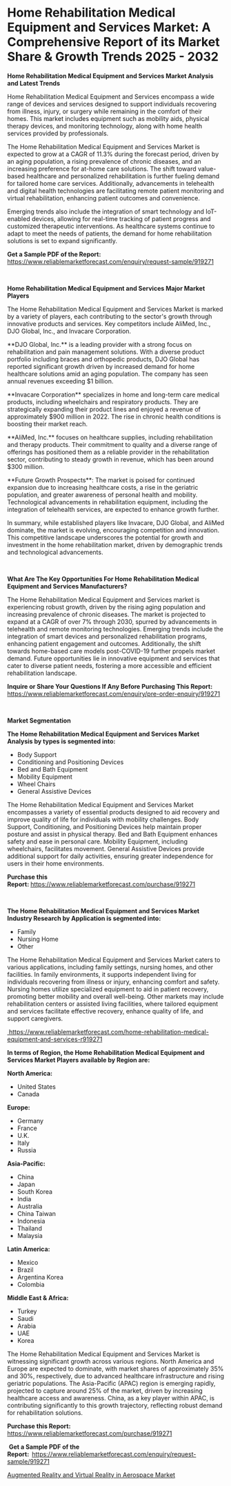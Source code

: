 <p><h1>Home Rehabilitation Medical Equipment and Services Market: A Comprehensive Report of its Market Share & Growth Trends 2025 - 2032</h1></p><p><strong>Home Rehabilitation Medical Equipment and Services Market Analysis and Latest Trends</strong></p>
<p><p>Home Rehabilitation Medical Equipment and Services encompass a wide range of devices and services designed to support individuals recovering from illness, injury, or surgery while remaining in the comfort of their homes. This market includes equipment such as mobility aids, physical therapy devices, and monitoring technology, along with home health services provided by professionals.</p><p>The Home Rehabilitation Medical Equipment and Services Market is expected to grow at a CAGR of 11.3% during the forecast period, driven by an aging population, a rising prevalence of chronic diseases, and an increasing preference for at-home care solutions. The shift toward value-based healthcare and personalized rehabilitation is further fueling demand for tailored home care services. Additionally, advancements in telehealth and digital health technologies are facilitating remote patient monitoring and virtual rehabilitation, enhancing patient outcomes and convenience. </p><p>Emerging trends also include the integration of smart technology and IoT-enabled devices, allowing for real-time tracking of patient progress and customized therapeutic interventions. As healthcare systems continue to adapt to meet the needs of patients, the demand for home rehabilitation solutions is set to expand significantly.</p></p>
<p><strong>Get a Sample PDF of the Report:&nbsp;</strong> <a href="https://www.reliablemarketforecast.com/enquiry/request-sample/919271?utm_campaign=3097&utm_medium=2&utm_source=Github&utm_content=ia&utm_term=07032025&utm_id=home-rehabilitation-medical-equipment-and-services">https://www.reliablemarketforecast.com/enquiry/request-sample/919271</a></p>
<p>&nbsp;</p>
<p><strong>Home Rehabilitation Medical Equipment and Services Major Market Players</strong></p>
<p><p>The Home Rehabilitation Medical Equipment and Services Market is marked by a variety of players, each contributing to the sector's growth through innovative products and services. Key competitors include AliMed, Inc., DJO Global, Inc., and Invacare Corporation. </p><p>**DJO Global, Inc.** is a leading provider with a strong focus on rehabilitation and pain management solutions. With a diverse product portfolio including braces and orthopedic products, DJO Global has reported significant growth driven by increased demand for home healthcare solutions amid an aging population. The company has seen annual revenues exceeding $1 billion.</p><p>**Invacare Corporation** specializes in home and long-term care medical products, including wheelchairs and respiratory products. They are strategically expanding their product lines and enjoyed a revenue of approximately $900 million in 2022. The rise in chronic health conditions is boosting their market reach.</p><p>**AliMed, Inc.** focuses on healthcare supplies, including rehabilitation and therapy products. Their commitment to quality and a diverse range of offerings has positioned them as a reliable provider in the rehabilitation sector, contributing to steady growth in revenue, which has been around $300 million.</p><p>**Future Growth Prospects**: The market is poised for continued expansion due to increasing healthcare costs, a rise in the geriatric population, and greater awareness of personal health and mobility. Technological advancements in rehabilitation equipment, including the integration of telehealth services, are expected to enhance growth further.</p><p>In summary, while established players like Invacare, DJO Global, and AliMed dominate, the market is evolving, encouraging competition and innovation. This competitive landscape underscores the potential for growth and investment in the home rehabilitation market, driven by demographic trends and technological advancements.</p></p>
<p>&nbsp;</p>
<p><strong>What Are The Key Opportunities For Home Rehabilitation Medical Equipment and Services Manufacturers?</strong></p>
<p><p>The Home Rehabilitation Medical Equipment and Services market is experiencing robust growth, driven by the rising aging population and increasing prevalence of chronic diseases. The market is projected to expand at a CAGR of over 7% through 2030, spurred by advancements in telehealth and remote monitoring technologies. Emerging trends include the integration of smart devices and personalized rehabilitation programs, enhancing patient engagement and outcomes. Additionally, the shift towards home-based care models post-COVID-19 further propels market demand. Future opportunities lie in innovative equipment and services that cater to diverse patient needs, fostering a more accessible and efficient rehabilitation landscape.</p></p>
<p><strong>Inquire or Share Your Questions If Any Before Purchasing This Report:</strong> <a href="https://www.reliablemarketforecast.com/enquiry/pre-order-enquiry/919271?utm_campaign=3097&utm_medium=2&utm_source=Github&utm_content=ia&utm_term=07032025&utm_id=home-rehabilitation-medical-equipment-and-services">https://www.reliablemarketforecast.com/enquiry/pre-order-enquiry/919271</a></p>
<p>&nbsp;</p>
<p><strong>Market Segmentation</strong></p>
<p><strong>The Home Rehabilitation Medical Equipment and Services Market Analysis by types is segmented into:</strong></p>
<p><ul><li>Body Support</li><li>Conditioning and Positioning Devices</li><li>Bed and Bath Equipment</li><li>Mobility Equipment</li><li>Wheel Chairs</li><li>General Assistive Devices</li></ul></p>
<p><p>The Home Rehabilitation Medical Equipment and Services Market encompasses a variety of essential products designed to aid recovery and improve quality of life for individuals with mobility challenges. Body Support, Conditioning, and Positioning Devices help maintain proper posture and assist in physical therapy. Bed and Bath Equipment enhances safety and ease in personal care. Mobility Equipment, including wheelchairs, facilitates movement. General Assistive Devices provide additional support for daily activities, ensuring greater independence for users in their home environments.</p></p>
<p><strong>Purchase this Report:&nbsp;</strong><a href="https://www.reliablemarketforecast.com/purchase/919271?utm_campaign=3097&utm_medium=2&utm_source=Github&utm_content=ia&utm_term=07032025&utm_id=home-rehabilitation-medical-equipment-and-services">https://www.reliablemarketforecast.com/purchase/919271</a></p>
<p>&nbsp;</p>
<p><strong>The Home Rehabilitation Medical Equipment and Services Market Industry Research by Application is segmented into:</strong></p>
<p><ul><li>Family</li><li>Nursing Home</li><li>Other</li></ul></p>
<p><p>The Home Rehabilitation Medical Equipment and Services Market caters to various applications, including family settings, nursing homes, and other facilities. In family environments, it supports independent living for individuals recovering from illness or injury, enhancing comfort and safety. Nursing homes utilize specialized equipment to aid in patient recovery, promoting better mobility and overall well-being. Other markets may include rehabilitation centers or assisted living facilities, where tailored equipment and services facilitate effective recovery, enhance quality of life, and support caregivers.</p></p>
<p><a href="https://www.reliablemarketforecast.com/home-rehabilitation-medical-equipment-and-services-r919271?utm_campaign=3097&utm_medium=2&utm_source=Github&utm_content=ia&utm_term=07032025&utm_id=home-rehabilitation-medical-equipment-and-services">&nbsp;https://www.reliablemarketforecast.com/home-rehabilitation-medical-equipment-and-services-r919271</a></p>
<p><strong>In terms of Region, the Home Rehabilitation Medical Equipment and Services Market Players available by Region are:</strong></p>
<p>
    <p> <strong> North America: </strong>
        <ul>
            <li>United States</li>
            <li>Canada</li>
        </ul>
        </p> 
    <p> <strong> Europe: </strong>
        <ul>
            <li>Germany</li>
            <li>France</li>
            <li>U.K.</li>
            <li>Italy</li>
            <li>Russia</li>
        </ul>
        </p> 
    <p> <strong> Asia-Pacific: </strong>
        <ul>
            <li>China</li>
            <li>Japan</li>
            <li>South Korea</li>
            <li>India</li>
            <li>Australia</li>
            <li>China Taiwan</li>
            <li>Indonesia</li>
            <li>Thailand</li>
            <li>Malaysia</li>
        </ul>
        </p> 
    <p> <strong> Latin America: </strong>
        <ul>
            <li>Mexico</li>
            <li>Brazil</li>
            <li>Argentina Korea</li>
            <li>Colombia</li>
        </ul>
        </p> 
    <p> <strong> Middle East & Africa: </strong>
        <ul>
            <li>Turkey</li>
            <li>Saudi</li>
            <li>Arabia</li>
            <li>UAE</li>
            <li>Korea</li>
        </ul>
    </p>
    </p>
<p><p>The Home Rehabilitation Medical Equipment and Services Market is witnessing significant growth across various regions. North America and Europe are expected to dominate, with market shares of approximately 35% and 30%, respectively, due to advanced healthcare infrastructure and rising geriatric populations. The Asia-Pacific (APAC) region is emerging rapidly, projected to capture around 25% of the market, driven by increasing healthcare access and awareness. China, as a key player within APAC, is contributing significantly to this growth trajectory, reflecting robust demand for rehabilitation solutions.</p></p>
<p><strong>Purchase this Report: </strong><a href="https://www.reliablemarketforecast.com/purchase/919271?utm_campaign=3097&utm_medium=2&utm_source=Github&utm_content=ia&utm_term=07032025&utm_id=home-rehabilitation-medical-equipment-and-services">https://www.reliablemarketforecast.com/purchase/919271</a></p>
<p>&nbsp;<strong>Get a Sample PDF of the Report:&nbsp;&nbsp;</strong><a href="https://www.reliablemarketforecast.com/enquiry/request-sample/919271?utm_campaign=3097&utm_medium=2&utm_source=Github&utm_content=ia&utm_term=07032025&utm_id=home-rehabilitation-medical-equipment-and-services">https://www.reliablemarketforecast.com/enquiry/request-sample/919271</a></p>
<p><strong></strong></p>
<p><p><a href="https://github.com/deyniphytic/Market-Research-Report-List-1/blob/main/augmented-reality-and-virtual-reality-in-aerospace-market.md?utm_campaign=3097&utm_medium=2&utm_source=Github&utm_content=ia&utm_term=07032025&utm_id=home-rehabilitation-medical-equipment-and-services">Augmented Reality and Virtual Reality in Aerospace Market</a></p></p>